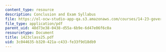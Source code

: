 ```yaml
---
content_type: resource
description: Conclusion and Exam Syllabus
file: https://ol-ocw-studio-app-qa.s3.amazonaws.com/courses/14-23-government-regulation-of-industry-spring-2003/3c044635b320421ac433fe33f9d18db9_1423class25.pdf
file_type: application/pdf
parent_uid: 48d73e38-0438-d55a-6b9e-6d47e06f6c0a
resourcetype: Document
title: 1423class25.pdf
uid: 3c044635-b320-421a-c433-fe33f9d18db9
---
```

